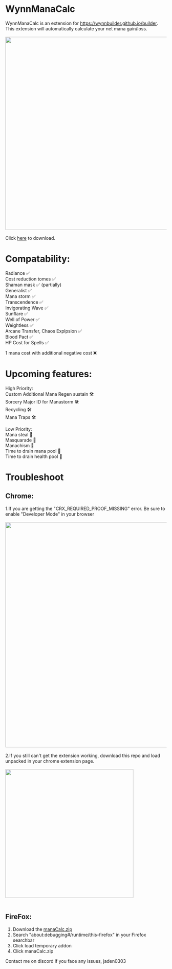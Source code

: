 # WynnManaCalc

WynnManaCalc is an extension for https://wynnbuilder.github.io/builder. This extension will automatically calculate your net mana gain/loss. <br>
<br>
<img src="https://github.com/user-attachments/assets/967f114f-b28f-4012-a3ea-33716c73ec70" width="600" /> <br>
<br>
Click [here](https://github.com/jdn2005/wynnManaCalc/releases) to download.<br>

# Compatability:
Radiance ✅ <br>
Cost reduction tomes ✅ <br>
Shaman mask ✅ (partially) <br>
Generalist ✅ <br>
Mana storm ✅ <br>
Transcendence ✅ <br>
Invigorating Wave ✅ <br>
Sunflare ✅ <br>
Well of Power ✅ <br>
Weightless ✅ <br>
Arcane Transfer, Chaos Explpsion ✅ <br>
Blood Pact ✅ <br>
HP Cost for Spells ✅ <br>


1 mana cost with additional negative cost ❌ <br>

# Upcoming features: <br>
High Priority: <br>
Custom Additional Mana Regen sustain 🛠️ <br> 
Sorcery Major ID for Manastorm 🛠️ <br> 
Recycling 🛠️ <br> 
Mana Traps 🛠️ <br> 

Low Priority: <br> 
Mana steal 🔨 <br> 
Masquarade 🔨 <br> 
Manachism 🔨 <br>
Time to drain mana pool 🔨 <br>
Time to drain health pool 🔨 <br>

# Troubleshoot <br>
## Chrome: <br>
1.If you are getting the "CRX_REQUIRED_PROOF_MISSING" error. Be sure to enable "Developer Mode" in your browser <br>
<br>
<img src="https://github.com/user-attachments/assets/f66e69ad-fddb-4c7d-8fc0-3ddbc815ec17" width="700"/> <br>
<br>
2.If you still can't get the extension working, download this repo and load unpacked in your chrome extension page. <br>
<br>
<img src="https://github.com/user-attachments/assets/ef449d51-e57f-42a4-8db2-a7b9ec064386" width="400"/> <br>
<br>
## FireFox: <br>
1. Download the [manaCalc.zip](https://github.com/jdn2005/wynnManaCalc/releases) <br>
2. Search "about:debugging#/runtime/this-firefox" in your Firefox searchbar <br>
3. Click load temporary addon <br>
4. Click manaCalc.zip <br>


Contact me on discord if you face any issues, jaden0303 <br>
